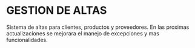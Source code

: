 # GESTION DE ALTAS


Sistema de altas para clientes, productos y proveedores. En las proximas actualizaciones se mejorara el manejo de excepciones y mas funcionalidades.
